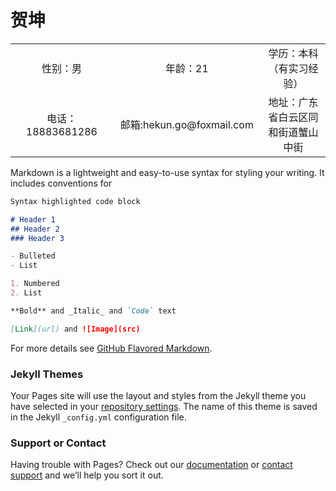# 贺坤

<table width="100%" border="0" cellspacing="0" cellpadding="0">
<tr>
 <td width="400" height="25" align="center">性别：男</td>
  <td width="400" height="25" align="center">年龄：21</td>
  <td width="450" height="25" align="center">学历：本科（有实习经验）</td>
</tr>
<tr>
  <td width="400" height="25" align="center">电话：18883681286</td>
  <td width="400" height="25" align="center">邮箱:hekun.go@foxmail.com</td>
  <td width="500" height="25" align="center">地址：广东省白云区同和街道蟹山中街</td>

</tr>
</table>

Markdown is a lightweight and easy-to-use syntax for styling your writing. It includes conventions for

```markdown
Syntax highlighted code block

# Header 1
## Header 2
### Header 3

- Bulleted
- List

1. Numbered
2. List

**Bold** and _Italic_ and `Code` text

[Link](url) and ![Image](src)
```

For more details see [GitHub Flavored Markdown](https://guides.github.com/features/mastering-markdown/).

### Jekyll Themes

Your Pages site will use the layout and styles from the Jekyll theme you have selected in your [repository settings](https://github.com/Lunatic11/hekun.github.com/settings). The name of this theme is saved in the Jekyll `_config.yml` configuration file.

### Support or Contact

Having trouble with Pages? Check out our [documentation](https://help.github.com/categories/github-pages-basics/) or [contact support](https://github.com/contact) and we’ll help you sort it out.
